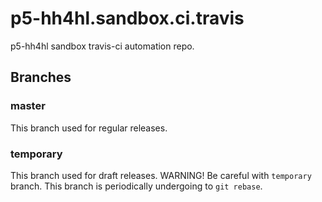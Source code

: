 # p5-hh4hl.sandbox.ci.travis
p5-hh4hl sandbox travis-ci automation repo.

## Branches
### master
This branch used for regular releases.

### temporary
This branch used for draft releases.
WARNING! Be careful with `temporary` branch. This branch is periodically undergoing to `git rebase`.
